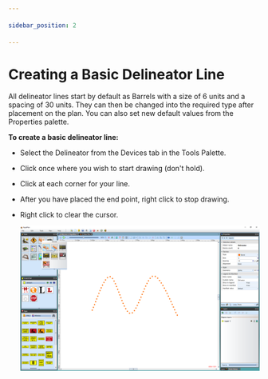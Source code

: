 ```yaml
---

sidebar_position: 2

---
```

# Creating a Basic Delineator Line

All delineator lines start by default as Barrels with a size of 6 units and a spacing of 30 units. They can then be changed into the required type after placement on the plan. You can also set new default values from the Properties palette.

**To create a basic delineator line:**

- Select the Delineator from the Devices tab in the Tools Palette.
- Click once where you wish to start drawing (don't hold).
- Click at each corner for your line.
- After you have placed the end point, right click to stop drawing.
- Right click to clear the cursor.

    ![Delineator_Line](./assets/Delineator_Line.png)
